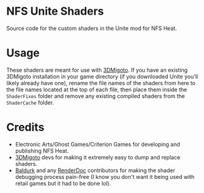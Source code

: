 # NFS Unite Shaders
 Source code for the custom shaders in the Unite mod for NFS Heat.

# Usage
These shaders are meant for use with [3DMigoto]. If you have an existing 3DMigoto installation in your game directory (if you downloaded Unite you'll likely already have one), rename the file names of the shaders from here to the file names located at the top of each file, then place them inside the `ShaderFixes` folder and remove any existing compiled shaders from the `ShaderCache` folder.

# Credits
- Electronic Arts/Ghost Games/Criterion Games for developing and publishing NFS Heat.
- [3DMigoto] devs for making it extremely easy to dump and replace shaders.
- [Baldurk] and any [RenderDoc] contributors for making the shader debugging process pain-free (I know you don't want it being used with retail games but it had to be done lol).

[3DMigoto]: https://github.com/bo3b/3Dmigoto
[Baldurk]: https://github.com/baldurk
[RenderDoc]: https://github.com/baldurk/renderdoc